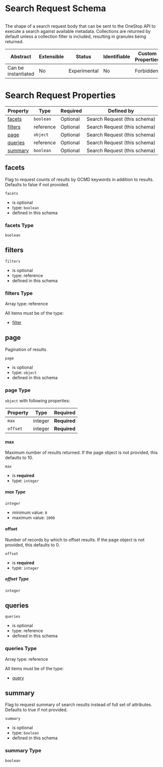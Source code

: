 
# Search Request Schema

```
```

The shape of a search request body that can be sent to the OneStop API to execute a search against available metadata. Collections are returned by default unless a collection filter is included, resulting in granules being returned.

| Abstract | Extensible | Status | Identifiable | Custom Properties | Additional Properties | Defined In |
|----------|------------|--------|--------------|-------------------|-----------------------|------------|
| Can be instantiated | No | Experimental | No | Forbidden | Forbidden | [schema/request.json](schema/request.json) |

# Search Request Properties

| Property | Type | Required | Defined by |
|----------|------|----------|------------|
| [facets](#facets) | `boolean` | Optional | Search Request (this schema) |
| [filters](#filters) | reference | Optional | Search Request (this schema) |
| [page](#page) | `object` | Optional | Search Request (this schema) |
| [queries](#queries) | reference | Optional | Search Request (this schema) |
| [summary](#summary) | `boolean` | Optional | Search Request (this schema) |

## facets

Flag to request counts of results by GCMD keywords in addition to results. Defaults to false if not provided.

`facets`

* is optional
* type: `boolean`
* defined in this schema

### facets Type


`boolean`





## filters


`filters`

* is optional
* type: reference
* defined in this schema

### filters Type


Array type: reference

All items must be of the type:

* [filter](schema/components/filter.md)








## page

Pagination of results

`page`

* is optional
* type: `object`
* defined in this schema

### page Type


`object` with following properties:


| Property | Type | Required |
|----------|------|----------|
| `max`| integer | **Required** |
| `offset`| integer | **Required** |



#### max

Maximum number of results returned. If the page object is not provided, this defaults to 10.

`max`

* is **required**
* type: `integer`

##### max Type


`integer`

* minimum value: `0`
* maximum value: `1000`







#### offset

Number of records by which to offset results. If the page object is not provided, this defaults to 0.

`offset`

* is **required**
* type: `integer`

##### offset Type


`integer`












## queries


`queries`

* is optional
* type: reference
* defined in this schema

### queries Type


Array type: reference

All items must be of the type:

* [query](schema/components/query.md)








## summary

Flag to request summary of search results instead of full set of attributes. Defaults to true if not provided.

`summary`

* is optional
* type: `boolean`
* defined in this schema

### summary Type


`boolean`




